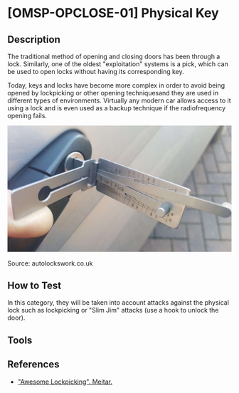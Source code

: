 # [OMSP-OPCLOSE-01] Physical Key
## Description
The traditional method of opening and closing doors has been through a lock. Similarly, one of the oldest "exploitation" systems is a pick, which can be used to open locks without having its corresponding key.

Today, keys and locks have become more complex in order to avoid being opened by lockpicking or other opening techniquesand they are used in different types of environments. Virtually any modern car allows access to it using a lock and is even used as a backup technique if the radiofrequency opening fails.

![OMSP](/images/lockpicking.jpg)

Source: autolockswork.co.uk

## How to Test
In this category, they will be taken into account attacks against the physical lock such as lockpicking or "Slim Jim" attacks (use a hook to unlock the door).

## Tools

## References
* ["Awesome Lockpicking". Meitar.](https://github.com/meitar/awesome-lockpicking)
